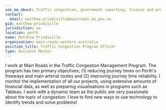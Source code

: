 ```yaml
---
ask_me_about: Traffic congestion, government reporting, finance and program management.
contact:
  email: matthew.prindiville@mainroads.wa.gov.au
gid: matthew-prindiville
jurisdiction: wa
location: perth
name: Matthew Prindiville
organisation: main-roads-western-australia
position_title: Traffic Congestion Program Officer
type: Business Mentor
---
```


I work at Main Roads in the Traffic Congestion Management Program. The program has two primary objectives; (1) reducing journey times on Perth's freeways and main arterial routes and (2) improving journey time reliability. I monitor the implementation of all our projects, using extensive amounts of financial data, as well as preparing visualisations in programs such as Tableau. I work with a dynamic team as the public are very passionate about the topic of congestion. I love to find new ways to use technology to identify trends and solve problems!